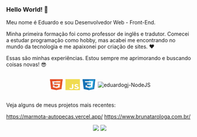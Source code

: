 ### Hello World! 👋

Meu nome é Eduardo e sou Desenvolvedor Web - Front-End.

Minha primeira formação foi como professor de inglês e tradutor. Comecei a estudar programação como hobby, mas acabei me encontrando no mundo da tecnologia e me apaixonei por criação de sites. ❤

Essas são minhas experiências. Estou sempre me aprimorando e buscando coisas novas! 😎

<div align="center" style="display: inline_block"><br>
  <img align="center" alt="eduardogj-HTML" height="30" width="40" src="https://raw.githubusercontent.com/devicons/devicon/master/icons/html5/html5-original.svg">
  <img align="center" alt="eduardogj-Js" height="30" width="40" src="https://raw.githubusercontent.com/devicons/devicon/master/icons/javascript/javascript-plain.svg">
  <img align="center" alt="eduardogj-CSS" height="30" width="40" src="https://raw.githubusercontent.com/devicons/devicon/master/icons/css3/css3-original.svg">
  <img align="center" alt="eduardogj-NodeJS" height="30" width="40" src="https://cdn.jsdelivr.net/gh/devicons/devicon/icons/nodejs/nodejs-original.svg" />
</div>

<br/>

Veja alguns de meus projetos mais recentes:

https://marmota-autopecas.vercel.app/
https://www.brunatarologa.com.br/


<div align="center">
  <a href = "mailto:eduardogjnr@gmail.com"><img src="https://img.shields.io/badge/-Gmail-%23333?style=for-the-badge&logo=gmail&logoColor=white" target="_blank"></a>
  <a href="https://www.linkedin.com/in/devedugjnr/" target="_blank"><img src="https://img.shields.io/badge/-LinkedIn-%230077B5?style=for-the-badge&logo=linkedin&logoColor=white" target="_blank"></a>
</div>
